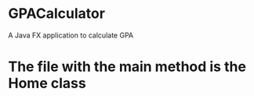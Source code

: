 # GPACalculator
A Java FX application to calculate GPA

# The file with the main method is the Home class
